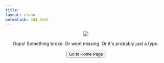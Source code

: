 ```yaml
---
title: 
layout: clean
permalink: 404.html
---
```


<p align="center">
  <img src="{{ '/assets/images/404.png' | relative_url }}"/>
</p>

<p align="center">Oops! Something broke. Or went missing. Or it's probably just a typo.</p>

<p align="center">
<a href="{{https://emilystrickland2.github.io/Historian/}}/"><button class="simplebutton">Go to Home Page</button></a>
</p>

